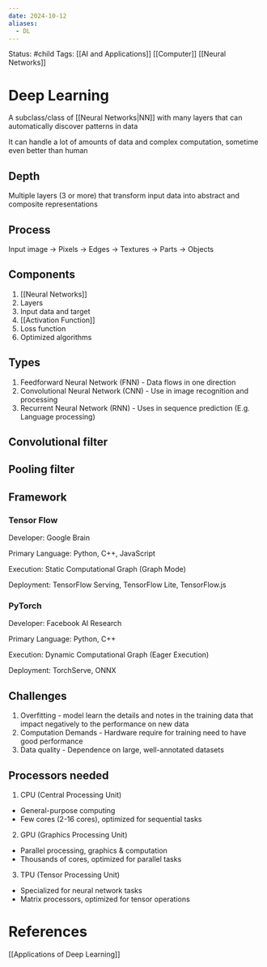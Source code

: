 ```yaml
---
date: 2024-10-12
aliases:
  - DL
---
```


Status: #child 
Tags: [[AI and Applications]] [[Computer]] [[Neural Networks]]
# Deep Learning
A subclass/class of [[Neural Networks|NN]] with many layers that can automatically discover patterns in data

It can handle a lot of amounts of data and complex computation, sometime even better than human
## Depth
Multiple layers (3 or more) that transform input data into abstract and composite representations
## Process 
Input image → Pixels → Edges → Textures → Parts → Objects
## Components
1. [[Neural Networks]]
2. Layers
3. Input data and target
4. [[Activation Function]]
5. Loss function
6. Optimized algorithms
## Types
1. Feedforward Neural Network (FNN) - Data flows in one direction
2. Convolutional Neural Network (CNN) - Use in image recognition and processing
3. Recurrent Neural Network (RNN) - Uses in sequence prediction (E.g. Language processing)
## Convolutional filter
## Pooling filter
## Framework
### Tensor Flow
 Developer: Google Brain

Primary Language: Python, C++, JavaScript

Execution: Static Computational Graph (Graph Mode)

Deployment: TensorFlow Serving, TensorFlow Lite, TensorFlow.js
### PyTorch
Developer: Facebook AI Research

Primary Language: Python, C++

 Execution: Dynamic Computational Graph (Eager Execution)
 
 Deployment: TorchServe, ONNX
 
## Challenges
1. Overfitting - model learn the details and notes in the training data that impact negatively to the performance on new data
2. Computation Demands - Hardware require for training need to have good performance
3. Data quality - Dependence on large, well-annotated datasets
## Processors needed
1. CPU (Central Processing Unit)
- General-purpose computing
-  Few cores (2-16 cores), optimized for sequential tasks
2. GPU (Graphics Processing Unit)
- Parallel processing, graphics & computation
- Thousands of cores, optimized for parallel tasks
3. TPU (Tensor Processing Unit)
- Specialized for neural network tasks
- Matrix processors, optimized for tensor operations
# References
[[Applications of Deep Learning]]